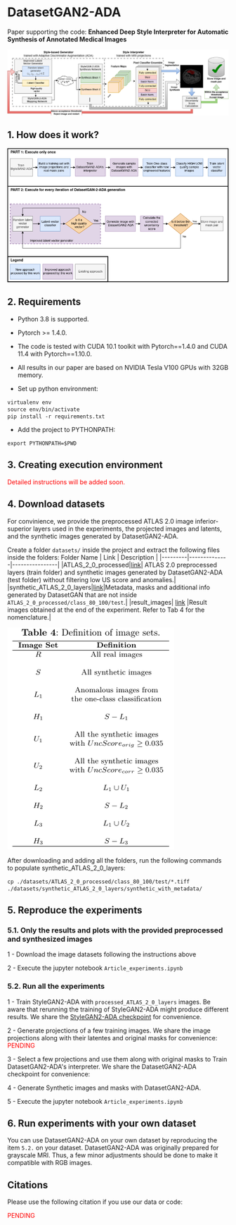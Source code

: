 # DatasetGAN2-ADA

Paper supporting the code: **Enhanced Deep Style Interpreter for Automatic Synthesis of Annotated Medical Images**

![alt text](images/DatasetGAN2-ADA_improvements.png)

## 1. How does it work?
![alt text](images/DatasetGAN2-ADA_diagram.png)

## 2. Requirements

- Python 3.8 is supported.

- Pytorch >= 1.4.0.

- The code is tested with CUDA 10.1 toolkit with Pytorch==1.4.0 and CUDA 11.4  with Pytorch==1.10.0.

- All results in our paper are based on NVIDIA Tesla V100 GPUs with 32GB memory. 

- Set up python environment:
```
virtualenv env
source env/bin/activate
pip install -r requirements.txt
```
- Add the project to PYTHONPATH:
```
export PYTHONPATH=$PWD
```


## 3. Creating execution environment
<span style="color:red">Detailed instructions will be added soon.</span>

## 4. Download datasets
For convinience, we provide the preprocessed ATLAS 2.0 image inferior-superior layers used in the experiments, the projected images and latents, and the synthetic images generated by DatasetGAN2-ADA.

Create a folder ``datasets/`` inside the project and extract the following files inside the folders:
 Folder Name  | Link | Description |
|---------|--------------|----------------|
|ATLAS_2_0_processed|[link](https://drive.google.com/file/d/1ycESBudCnKuFeL2w-k4q4Ezw9uA8WXjc/view?usp=sharing)| ATLAS 2.0 preprocessed layers (train folder) and synthetic images generated by DatasetGAN2-ADA (test folder) without filtering low US score and anomalies.|
|synthetic_ATLAS_2_0_layers|[link](https://drive.google.com/file/d/1AOdoqBogDpcz1mSEEW11sInOVByUURYx/view?usp=sharing)|Metadata, masks and additional info generated by DatasetGAN that are not inside `ATLAS_2_0_processed/class_80_100/test`.|
|result_images| [link](https://drive.google.com/file/d/1L-KJIhGb5s8XJR52PGpjVOzu2FH3EEZI/view?usp=sharing) |Result images obtained at the end of the experiment. Refer to Tab 4 for the nomenclature.|

![alt text](images/table_sets.png)

After downloading and adding all the folders, run the following commands to populate synthetic_ATLAS_2_0_layers:
```
cp ./datasets/ATLAS_2_0_processed/class_80_100/test/*.tiff ./datasets/synthetic_ATLAS_2_0_layers/synthetic_with_metadata/
```

## 5. Reproduce the experiments 

### 5.1. Only the results and plots with the provided preprocessed and synthesized images

1 - Download the image datasets following the instructions above

2 - Execute the jupyter notebook `Article_experiments.ipynb`

### 5.2. Run all the experiments

1 - Train StyleGAN2-ADA with `processed_ATLAS_2_0_layers` images. Be aware that rerunning the training of StyleGAN2-ADA might produce different results. We share the  [StyleGAN2-ADA checkpoint](https://drive.google.com/drive/folders/1tZXFdYIZ-sH-tkA8i8MLcf8bXs48lZpT?usp=sharing) for convenience.

2 - Generate projections of a few training images. We share the image projections along with their latentes and original masks for convenience: <span style="color:red">PENDING</span>

 <!--TODO: provide instructions to generate image projections-->

3 - Select a few projections and use them along with original masks to Train DatasetGAN2-ADA's interpreter. We share the DatasetGAN2-ADA checkpoint for convenience:

4 - Generate Synthetic images and masks with DatasetGAN2-ADA.

5 - Execute the jupyter notebook `Article_experiments.ipynb`

## 6. Run experiments with your own dataset

You can use DatasetGAN2-ADA on your own dataset by reproducing the item `5.2.` on your dataset. DatasetGAN2-ADA was originally prepared for grayscale MRI. Thus, a few minor adjustments should be done to make it compatible with RGB images.


## Citations

Please use the following citation if you use our data or code:

<span style="color:red">PENDING</span>

<!-- ## License

PENDING

##### License Dependencies

For any code dependencies related to StyleGAN2, the license is the  Nvidia Source Code License-NC by NVIDIA Corporation, see [StyleGAN2 LICENSE](https://nvlabs.github.io/stylegan2/license.html).

For any code dependencies related to DatasetGAN, the license is the MIT License, see [DatasetGAN LICENSE](https://github.com/nv-tlabs/datasetGAN_release/blob/master/LICENSE.txt).

The dataset of DatasetGAN is released under the [Creative Commons BY-NC 4.0](https://creativecommons.org/licenses/by-nc/4.0/) license by NVIDIA Corporation.

For any code dependencies related to the frontend tool (including html, css and Javascript), the license is the Nvidia Source Code License-NC. To view a copy of this license, visit [./static/LICENSE.md](./static/LICENSE.md). To view a copy of terms of usage, visit [./static/term.txt](./static/term.txt). -->

